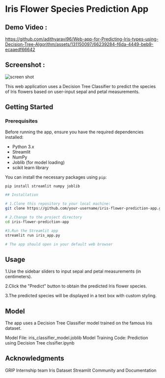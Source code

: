# Iris Flower Species Prediction App

## Demo Video :

https://github.com/adithyaravi96/Web-app-for-Predicting-Iris-types-using-Decision-Tree-Algorithm/assets/131150097/66239284-f6da-4449-beb9-ecaaedf66642


## Screenshot :
![screen shot](https://github.com/adithyaravi96/Web-app-for-Predicting-Iris-types-using-Decision-Tree-Algorithm/assets/131150097/cf91822d-8f1b-4b4c-b1ff-d198ddd90137)


This web application uses a Decision Tree Classifier to predict the species of Iris flowers based on user-input sepal and petal measurements.


## Getting Started

### Prerequisites

Before running the app, ensure you have the required dependencies installed:

- Python 3.x
- Streamlit
- NumPy
- Joblib (for model loading)
- scikit learn library 

You can install the necessary packages using `pip`:

```bash
pip install streamlit numpy joblib

## Installation

# 1.Clone this repository to your local machine:
git clone https://github.com/your-username/iris-flower-prediction-app.git

# 2.Change to the project directory
cd iris-flower-prediction-app

#3.Run the Streamlit app
streamlit run iris_app.py

# The app should open in your default web browser
```

## Usage
1.Use the sidebar sliders to input sepal and petal measurements (in centimeters).

2.Click the "Predict" button to obtain the predicted Iris flower species.

3.The predicted species will be displayed in a text box with custom styling.

## Model
The app uses a Decision Tree Classifier model trained on the famous Iris dataset.

Model File: iris_classifier_model.joblib
Model Training Code: Prediction using Decision Tree clssifier.ipynb


## Acknowledgments

GRIP Internship team
Iris Dataset
Streamlit Community and Documentation

